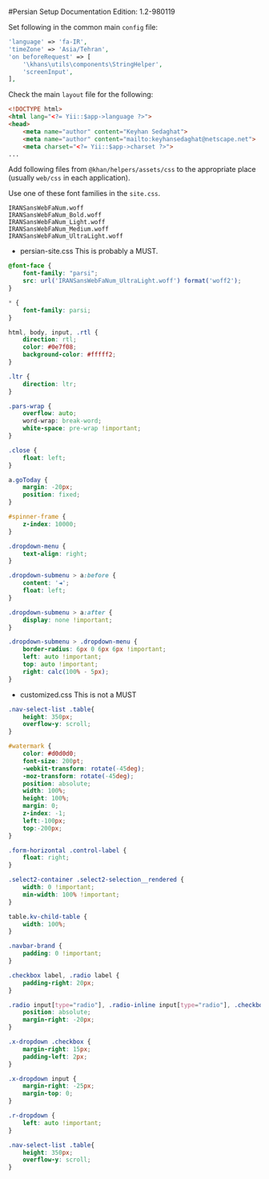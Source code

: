 #Persian Setup
Documentation Edition: 1.2-980119

Set following in the common main `config` file:

```php
'language' => 'fa-IR',
'timeZone' => 'Asia/Tehran',
'on beforeRequest' => [
    '\khans\utils\components\StringHelper',
    'screenInput',
],
```

Check the main `layout` file for the following:

```html
<!DOCTYPE html>
<html lang="<?= Yii::$app->language ?>">
<head>
    <meta name="author" content="Keyhan Sedaghat">
    <meta name="author" content="mailto:keyhansedaghat@netscape.net">
    <meta charset="<?= Yii::$app->charset ?>">
...
```

Add following files from `@khan/helpers/assets/css` to the appropriate place (usually `web/css` in each application).

Use one of these font families in the `site.css`.
```text
IRANSansWebFaNum.woff
IRANSansWebFaNum_Bold.woff
IRANSansWebFaNum_Light.woff
IRANSansWebFaNum_Medium.woff
IRANSansWebFaNum_UltraLight.woff
```

* persian-site.css
This is probably a MUST.
```css
@font-face {
    font-family: "parsi";
    src: url('IRANSansWebFaNum_UltraLight.woff') format('woff2');
}

* {
    font-family: parsi;
}

html, body, input, .rtl {
    direction: rtl;
    color: #0e7f08;
    background-color: #fffff2;
}

.ltr {
    direction: ltr;
}

.pars-wrap {
    overflow: auto;
    word-wrap: break-word;
    white-space: pre-wrap !important;
}

.close {
    float: left;
}

a.goToday {
    margin: -20px;
    position: fixed;
}

#spinner-frame {
    z-index: 10000;
}

.dropdown-menu {
    text-align: right;
}

.dropdown-submenu > a:before {
    content: '◄';
    float: left;
}

.dropdown-submenu > a:after {
    display: none !important;
}

.dropdown-submenu > .dropdown-menu {
    border-radius: 6px 0 6px 6px !important;
    left: auto !important;
    top: auto !important;
    right: calc(100% - 5px);
}
```

* customized.css
This is not a MUST
```css
.nav-select-list .table{
    height: 350px;
    overflow-y: scroll;
}

#watermark {
    color: #d0d0d0;
    font-size: 200pt;
    -webkit-transform: rotate(-45deg);
    -moz-transform: rotate(-45deg);
    position: absolute;
    width: 100%;
    height: 100%;
    margin: 0;
    z-index: -1;
    left:-100px;
    top:-200px;
}

.form-horizontal .control-label {
    float: right;
}

.select2-container .select2-selection__rendered {
    width: 0 !important;
    min-width: 100% !important;
}

table.kv-child-table {
    width: 100%;
}

.navbar-brand {
    padding: 0 !important;
}

.checkbox label, .radio label {
    padding-right: 20px;
}

.radio input[type="radio"], .radio-inline input[type="radio"], .checkbox input[type="checkbox"], .checkbox-inline input[type="checkbox"] {
    position: absolute;
    margin-right: -20px;
}

.x-dropdown .checkbox {
    margin-right: 15px;
    padding-left: 2px;
}

.x-dropdown input {
    margin-right: -25px;
    margin-top: 0;
}

.r-dropdown {
    left: auto !important;
}

.nav-select-list .table{
    height: 350px;
    overflow-y: scroll;
}
```